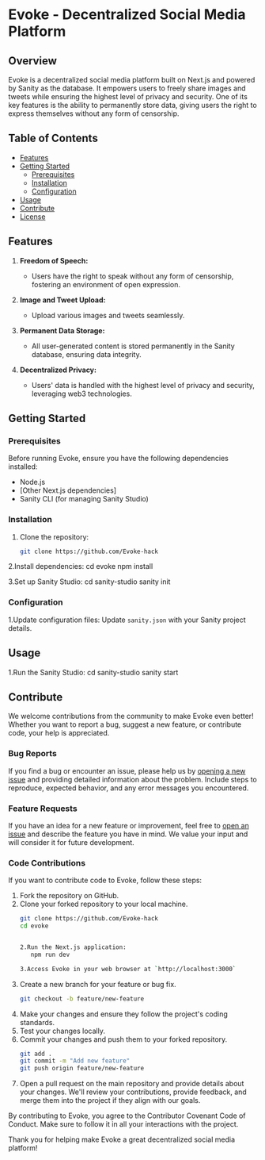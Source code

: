 # Evoke - Decentralized Social Media Platform

## Overview

Evoke is a decentralized social media platform built on Next.js and powered by Sanity as the database. It empowers users to freely share images and tweets while ensuring the highest level of privacy and security. One of its key features is the ability to permanently store data, giving users the right to express themselves without any form of censorship.

## Table of Contents
- [Features](#features)
- [Getting Started](#getting-started)
  - [Prerequisites](#prerequisites)
  - [Installation](#installation)
  - [Configuration](#configuration)
- [Usage](#usage)
- [Contribute](#contribute)
- [License](#license)

## Features

1. **Freedom of Speech:**
   - Users have the right to speak without any form of censorship, fostering an environment of open expression.

2. **Image and Tweet Upload:**
   - Upload various images and tweets seamlessly.

3. **Permanent Data Storage:**
   - All user-generated content is stored permanently in the Sanity database, ensuring data integrity.

4. **Decentralized Privacy:**
   - Users' data is handled with the highest level of privacy and security, leveraging web3 technologies.

## Getting Started

### Prerequisites

Before running Evoke, ensure you have the following dependencies installed:
- Node.js
- [Other Next.js dependencies]
- Sanity CLI (for managing Sanity Studio)

### Installation

1. Clone the repository:
   ```bash
   git clone https://github.com/Evoke-hack

2.Install dependencies: 
   cd evoke
   npm install

3.Set up Sanity Studio:
   cd sanity-studio
   sanity init

### Configuration

1.Update configuration files:
   Update `sanity.json` with your Sanity project details.

   
## Usage

   1.Run the Sanity Studio:
      cd sanity-studio
      sanity start

## Contribute

We welcome contributions from the community to make Evoke even better! Whether you want to report a bug, suggest a new feature, or contribute code, your help is appreciated.

### Bug Reports

If you find a bug or encounter an issue, please help us by [opening a new issue](https://github.com/your-username/evoke/issues) and providing detailed information about the problem. Include steps to reproduce, expected behavior, and any error messages you encountered.

### Feature Requests

If you have an idea for a new feature or improvement, feel free to [open an issue](https://github.com/Evoke-hack) and describe the feature you have in mind. We value your input and will consider it for future development.

### Code Contributions

If you want to contribute code to Evoke, follow these steps:

1. Fork the repository on GitHub.
2. Clone your forked repository to your local machine.
   ```bash
   git clone https://github.com/Evoke-hack
   cd evoke


   2.Run the Next.js application:
      npm run dev

   3.Access Evoke in your web browser at `http://localhost:3000`

3. Create a new branch for your feature or bug fix.
   ```bash
   git checkout -b feature/new-feature
4. Make your changes and ensure they follow the project's coding standards.
5. Test your changes locally.
6. Commit your changes and push them to your forked repository.
   ```bash
   git add .
   git commit -m "Add new feature"
   git push origin feature/new-feature

7. Open a pull request on the main repository and provide details about your changes.
We'll review your contributions, provide feedback, and merge them into the project if they align with our goals.

By contributing to Evoke, you agree to the Contributor Covenant Code of Conduct. Make sure to follow it in all your interactions with the project.

Thank you for helping make Evoke a great decentralized social media platform!
